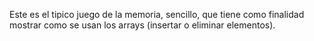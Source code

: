 Este es el tipico juego de la memoria, sencillo, que tiene como finalidad mostrar como se usan los arrays (insertar o eliminar elementos). 
